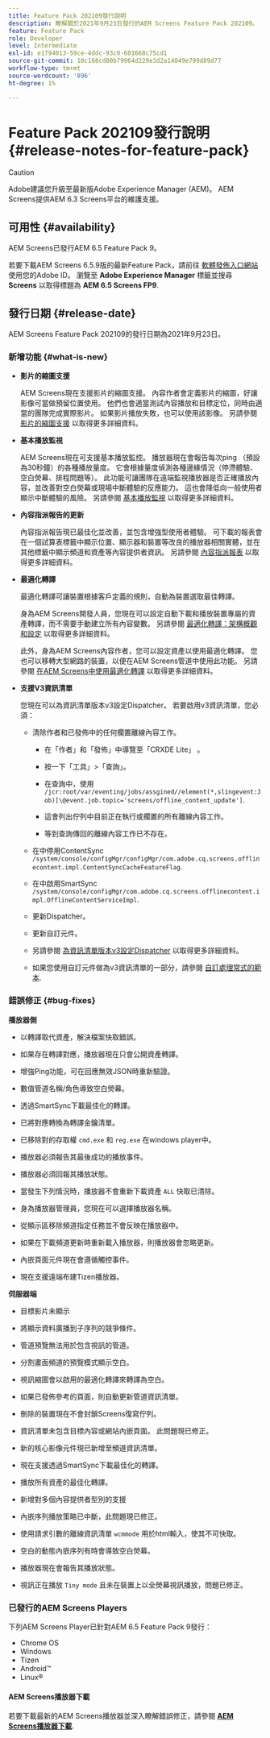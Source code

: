 ```yaml
---
title: Feature Pack 202109發行說明
description: 瞭解關於2021年9月23日發行的AEM Screens Feature Pack 202109。
feature: Feature Pack
role: Developer
level: Intermediate
exl-id: e1794013-59ce-4ddc-93c0-601668c75cd1
source-git-commit: 10c168cd00b79964d229e3d2a14049e799d89d77
workflow-type: tm+mt
source-wordcount: '896'
ht-degree: 1%

---
```


# Feature Pack 202109發行說明 {#release-notes-for-feature-pack}

>[!CAUTION]
>Adobe建議您升級至最新版Adobe Experience Manager (AEM)。 AEM Screens提供AEM 6.3 Screens平台的維護支援。

## 可用性 {#availability}

AEM Screens已發行AEM 6.5 Feature Pack 9。

若要下載AEM Screens 6.5.9版的最新Feature Pack，請前往 [軟體發佈入口網站](https://experience.adobe.com/#/downloads/content/software-distribution/en/aem.html) 使用您的Adobe ID。 瀏覽至 **Adobe Experience Manager** 標籤並搜尋 **Screens** 以取得標題為 **AEM 6.5 Screens FP9**.

## 發行日期 {#release-date}

AEM Screens Feature Pack 202109的發行日期為2021年9月23日。

### 新增功能 {#what-is-new}

* **影片的縮圖支援**

  AEM Screens現在支援影片的縮圖支援。 內容作者會定義影片的縮圖，好讓影像可當做預留位置使用。 他們也會適當測試內容播放和目標定位，同時由適當的團隊完成實際影片。 如果影片播放失敗，也可以使用該影像。
另請參閱 [影片的縮圖支援](/help/user-guide/thumbnail-support.md) 以取得更多詳細資料。

* **基本播放監視**

  AEM Screens現在可支援基本播放監控。 播放器現在會報告每次ping （預設為30秒鐘）的各種播放量度。 它會根據量度偵測各種邊緣情況（停滯體驗、空白熒幕、排程問題等）。 此功能可讓團隊在遠端監視播放器是否正確播放內容，並改善對空白熒幕或現場中斷體驗的反應能力。 這也會降低向一般使用者顯示中斷體驗的風險。
另請參閱 [基本播放監視](https://experienceleague.adobe.com/en/docs/experience-manager-screens/user-guide/administering/installing-screens-player#playback-monitoring) 以取得更多詳細資料。

* **內容指派報告的更新**

  內容指派報告現已最佳化並改善，並包含增強型使用者體驗。 可下載的報表會在一個試算表標籤中顯示位置、顯示器和裝置等改良的播放器相關實體，並在其他標籤中顯示頻道和資產等內容提供者資訊。
另請參閱 [內容指派報表](/help/user-guide/content-assignment-report.md) 以取得更多詳細資料。

* **最適化轉譯**

  最適化轉譯可讓裝置根據客戶定義的規則，自動為裝置選取最佳轉譯。

  身為AEM Screens開發人員，您現在可以設定自動下載和播放裝置專屬的資產轉譯，而不需要手動建立所有內容變數。 另請參閱 [最適化轉譯：架構概觀和設定](/help/user-guide/adaptive-renditions.md) 以取得更多詳細資料。

  此外，身為AEM Screens內容作者，您可以設定資產以使用最適化轉譯。 您也可以移轉大型網路的裝置，以便在AEM Screens管道中使用此功能。 另請參閱 [在AEM Screens中使用最適化轉譯](/help/user-guide/using-adaptive-renditions.md) 以取得更多詳細資料。

* **支援V3資訊清單**

  您現在可以為資訊清單版本v3設定Dispatcher。 若要啟用v3資訊清單，您必須：

   * 清除作者和已發佈中的任何擱置離線內容工作。

      * 在「作者」和「發佈」中導覽至「CRXDE Lite」 。

      * 按一下「工具」>「查詢」。

      * 在查詢中，使用 `/jcr:root/var/eventing/jobs/assgined//element(*,slingevent:Job)[\@event.job.topic='screens/offline_content_update']`.

      * 這會列出佇列中目前正在執行或擱置的所有離線內容工作。

      * 等到查詢傳回的離線內容工作已不存在。

   * 在中停用ContentSync `/system/console/configMgr/configMgr/com.adobe.cq.screens.offlinecontent.impl.ContentSyncCacheFeatureFlag`.

   * 在中啟用SmartSync `/system/console/configMgr/com.adobe.cq.screens.offlinecontent.impl.OfflineContentServiceImpl`.

   * 更新Dispatcher。

   * 更新自訂元件。


   * 另請參閱 [為資訊清單版本v3設定Dispatcher](https://experienceleague.adobe.com/en/docs/experience-manager-screens/user-guide/administering/dispatcher-configurations-aem-screens#configuring-dispatcherv3) 以取得更多詳細資料。
   * 如果您使用自訂元件做為v3資訊清單的一部分，請參閱 [自訂處理常式的範本](https://experienceleague.adobe.com/en/docs/experience-manager-screens/user-guide/developing/developing-custom-component-tutorial-develop#custom-handlers).


### 錯誤修正 {#bug-fixes}

**播放器側**

* 以轉譯取代資產，解決檔案快取錯誤。

* 如果存在轉譯對應，播放器現在只會公開資產轉譯。

* 增強Ping功能，可在回應無效JSON時重新驗證。

* 數值管道名稱/角色導致空白熒幕。

* 透過SmartSync下載最佳化的轉譯。

* 已將對應轉換為轉譯金鑰清單。

* 已移除對的存取權 `cmd.exe` 和 `reg.exe` 在windows player中。

* 播放器必須報告其最後成功的播放事件。

* 播放器必須回報其播放狀態。

* 當發生下列情況時，播放器不會重新下載資產 `ALL` 快取已清除。

* 身為播放器管理員，您現在可以選擇播放器名稱。

* 從顯示區移除頻道指定任務並不會反映在播放器中。

* 如果在下載頻道更新時重新載入播放器，則播放器會忽略更新。

* 內嵌頁面元件現在會遵循觸控事件。

* 現在支援遠端布建Tizen播放器。

**伺服器端**

* 目標影片未顯示
* 將顯示資料廣播到子序列的競爭條件。

* 管道預覽無法用於包含視訊的管道。

* 分割畫面頻道的預覽模式顯示空白。

* 視訊縮圖會以啟用的最適化轉譯來轉譯為空白。

* 如果已發佈參考的頁面，則自動更新管道資訊清單。

* 刪除的裝置現在不會封鎖Screens復寫佇列。

* 資訊清單未包含目標內容或網站內嵌頁面。 此問題現已修正。

* 新的核心影像元件現已新增至頻道資訊清單。

* 現在支援透過SmartSync下載最佳化的轉譯。

* 播放所有資產的最佳化轉譯。

* 新增對多個內容提供者型別的支援

* 內嵌序列播放策略已中斷，此問題現已修正。

* 使用請求引數的離線資訊清單 `wcmmode` 用於html輸入，使其不可快取。

* 空白的動態內嵌序列有時會導致空白熒幕。

* 播放器現在會報告其播放狀態。

* 視訊正在播放 `Tiny mode` 且未在裝置上以全熒幕視訊播放，問題已修正。

### 已發行的AEM Screens Players

下列AEM Screens Player已針對AEM 6.5 Feature Pack 9發行：

* Chrome OS
* Windows
* Tizen
* Android™
* Linux®

#### AEM Screens播放器下載

若要下載最新的AEM Screens播放器並深入瞭解錯誤修正，請參閱 **[AEM Screens播放器下載](https://download.macromedia.com/screens/index.html)**.
